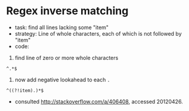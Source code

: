 Regex inverse matching
======================

 * task: find all lines lacking some "item" 
 * strategy: Line of whole characters, each of which is not followed by "item"
 * code:
  1. find line of zero or more whole characters 
~~~
^.*$
~~~
  1. now add negative lookahead to each `.`
~~~
^((?!item).)*$
~~~

 * consulted http://stackoverflow.com/a/406408, accessed 20120426.
